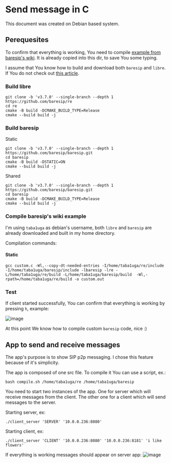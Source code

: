 # Send message in C

This document was created on Debian based system.

## Perequesites

To confirm that everything is working, You need to compile [example from baresip's wiki](https://github.com/baresip/baresip/wiki/Using-baresip-as-a-library). It is already copied into this dir, to save You some typing. 

I assume that You know how to build and download both `baresip` and `libre`. If You do not check out [this article](https://github.com/KubaTaba1uga/python_baresip_bindings/blob/research_send_baresip_message_C/contributors/build_baresip_and_confirm_it_is_working/README.md). 

### Build libre
```
git clone -b 'v3.7.0' --single-branch --depth 1 https://github.com/baresip/re
cd re
cmake -B build -DCMAKE_BUILD_TYPE=Release
cmake --build build -j
```

### Build baresip
Static
```
git clone -b 'v3.7.0' --single-branch --depth 1 https://github.com/baresip/baresip.git
cd baresip
cmake -B build -DSTATIC=ON
cmake --build build -j
```
Shared
```
git clone -b 'v3.7.0' --single-branch --depth 1 https://github.com/baresip/baresip.git
cd baresip
cmake -B build -DCMAKE_BUILD_TYPE=Release 
cmake --build build -j
```

### Compile baresip's wiki example
I'm using `taba1uga` as debian's username, both `libre` and `baresip` are already downloaded and built in my home directory.

Compilation commands:

#### Static
```
gcc custom.c -Wl,--copy-dt-needed-entries -I/home/taba1uga/re/include -I/home/taba1uga/baresip/include -lbaresip -lre -L/home/taba1uga/re/build -L/home/taba1uga/baresip/build  -Wl,-rpath=/home/taba1uga/re/build -o custom.out
```

### Test 

If client started successfully, You can confirm that everything is working by pressing `h`, example:

![image](https://github.com/KubaTaba1uga/python_baresip_bindings/assets/73971628/21b87a5a-e2b6-44d6-b4d6-c9c2dd8fe448)

At this point We know how to compile custom `baresip` code, nice :)

## App to send and receive messages

The app's purpose is to show SIP p2p messaging. I chose this feature because of it's simplicity. 

The app is composed of one src file. To compile it You can use a script, ex.:
```
bash compile.sh /home/taba1uga/re /home/taba1uga/baresip
```

You need to start two instances of the app. One for server which will receive messages from the client.
The other one for a client which will send messages to the server.

Starting server, ex:
```
./client_server 'SERVER' '10.0.0.236:8080'
```

Starting client, ex:
```
./client_server 'CLIENT' '10.0.0.236:8080' '10.0.0.236:8181' 'i like flowers'
```

If everything is working messages should appear on server app:
![image](https://github.com/KubaTaba1uga/python_baresip_bindings/assets/73971628/9a279d50-ad76-475b-83e4-fd7f6c565536)
